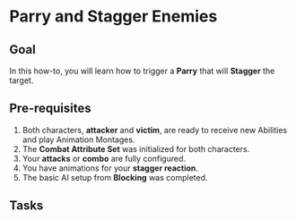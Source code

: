 # Parry and Stagger Enemies
<primary-label ref="combat"/>
<secondary-label ref="how-to"/>
<secondary-label ref="advanced"/>

## Goal

In this how-to, you will learn how to trigger a **Parry** that will **Stagger** the target.

## Pre-requisites

1. Both characters, **attacker** and **victim**, are ready to receive new Abilities and play Animation Montages.
2. The **Combat Attribute Set** was initialized for both characters.
3. Your **attacks** or **combo** are fully configured.
4. You have animations for your **stagger reaction**.
5. The basic AI setup from **Blocking** was completed.

## Tasks

<procedure title="Create your Stagger Animation Montage" collapsible="true">
</procedure>

<procedure title="Configure your Parry Window" collapsible="true">
</procedure>

<procedure title="Configure the Parry Attack Ability" collapsible="true">
</procedure>

<procedure title="Configure the Stagger Reaction Ability" collapsible="true">
</procedure>

<procedure title="Configure the Parry Data Asset" collapsible="true">
</procedure>

<procedure title="Configure the Opportunity Scan ability" collapsible="true">
</procedure>

<procedure title="Check your progress" collapsible="true">
</procedure>
